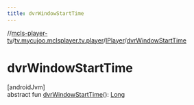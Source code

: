 ```yaml
---
title: dvrWindowStartTime
---
```

//[mcls-player-tv](../../../index.html)/[tv.mycujoo.mclsplayer.tv.player](../index.html)/[IPlayer](index.html)/[dvrWindowStartTime](dvr-window-start-time.html)



# dvrWindowStartTime



[androidJvm]\
abstract fun [dvrWindowStartTime](dvr-window-start-time.html)(): [Long](https://kotlinlang.org/api/latest/jvm/stdlib/kotlin/-long/index.html)




